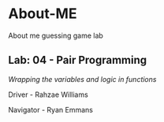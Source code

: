 # About-ME
About me guessing game lab

## Lab: 04 - Pair Programming
*Wrapping the variables and logic in functions*

Driver - Rahzae Williams

Navigator - Ryan Emmans
